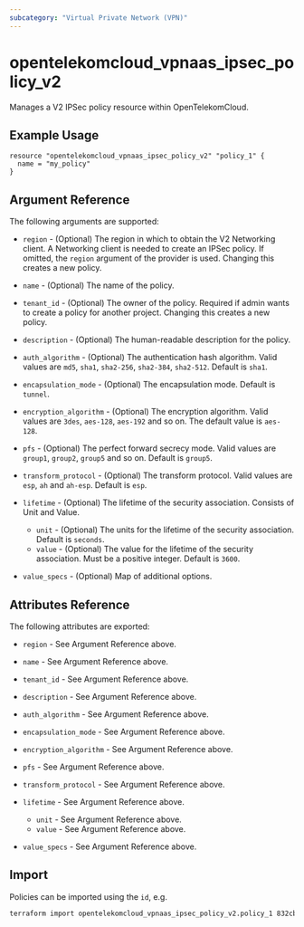 ```yaml
---
subcategory: "Virtual Private Network (VPN)"
---
```


# opentelekomcloud_vpnaas_ipsec_policy_v2

Manages a V2 IPSec policy resource within OpenTelekomCloud.

## Example Usage

```hcl
resource "opentelekomcloud_vpnaas_ipsec_policy_v2" "policy_1" {
  name = "my_policy"
}
```

## Argument Reference

The following arguments are supported:

* `region` - (Optional) The region in which to obtain the V2 Networking client.
  A Networking client is needed to create an IPSec policy. If omitted, the
  `region` argument of the provider is used. Changing this creates a new policy.

* `name` - (Optional) The name of the policy.

* `tenant_id` - (Optional) The owner of the policy. Required if admin wants to
  create a policy for another project. Changing this creates a new policy.

* `description` - (Optional) The human-readable description for the policy.

* `auth_algorithm` - (Optional) The authentication hash algorithm. Valid values are `md5`, `sha1`, `sha2-256`, `sha2-384`, `sha2-512`.
  Default is `sha1`.

* `encapsulation_mode` - (Optional) The encapsulation mode. Default is `tunnel`.

* `encryption_algorithm` - (Optional) The encryption algorithm. Valid values are `3des`, `aes-128`, `aes-192` and so on.
  The default value is `aes-128`.

* `pfs` - (Optional) The perfect forward secrecy mode. Valid values are `group1`, `group2`, `group5` and so on.
  Default is `group5`.

* `transform_protocol` - (Optional) The transform protocol. Valid values are `esp`, `ah` and `ah-esp`. Default is `esp`.

* `lifetime` - (Optional) The lifetime of the security association. Consists of Unit and Value.
  - `unit` - (Optional) The units for the lifetime of the security association. Default is `seconds`.
  - `value` - (Optional) The value for the lifetime of the security association. Must be a positive integer. Default is `3600`.

* `value_specs` - (Optional) Map of additional options.

## Attributes Reference

The following attributes are exported:

* `region` - See Argument Reference above.

* `name` - See Argument Reference above.

* `tenant_id` - See Argument Reference above.

* `description` - See Argument Reference above.

* `auth_algorithm` - See Argument Reference above.

* `encapsulation_mode` - See Argument Reference above.

* `encryption_algorithm` - See Argument Reference above.

* `pfs` - See Argument Reference above.

* `transform_protocol` - See Argument Reference above.

* `lifetime` - See Argument Reference above.
  - `unit` - See Argument Reference above.
  - `value` - See Argument Reference above.

* `value_specs` - See Argument Reference above.


## Import

Policies can be imported using the `id`, e.g.

```sh
terraform import opentelekomcloud_vpnaas_ipsec_policy_v2.policy_1 832cb7f3-59fe-40cf-8f64-8350ffc03272
```
